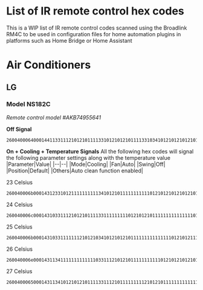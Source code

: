 # List of IR remote control hex codes

This is a WIP list of IR remote control codes scanned using the Broadlink RM4C to be used in configuration files for home automation plugins in platforms such as Home Bridge or Home Assistant

# Air Conditioners
## LG
### Model NS182C
*Remote control model #AKB74955641*

**Off Signal**

    2600400064000144113311121012101111331012101210111133103410121012101210121011111111111012101210121011113310121133101210121011113311000d05000000000000

**On + Cooling + Temperature Signals**
All the following hex codes will signal the following parameter settings along with the temperature value
|Parameter|Value|
|--|--|
|Mode|Cooling|
|Fan|Auto|
|Swing|Off|
|Position|Default|
|Others|Auto clean function enabled|

23 Celsius

    260040006b000143123310121111111111341012101111111111101210121012101210121111101210331111111111111012103410121033113311331111113310000d05000000000000
    
24 Celsius

    260040006c000143103311121012101111331111111110121012101111111111111110121012101111331012101210331111113311111133103311331134101210000d05000000000000

25 Celsius

    260040006b000143103311111112101210341012101210111111111111111012101211111111111111331012103311111012103410111133103410331133113311000d05000000000000

26 Celsius

    260040006e000143113411111111111110331112101210111111111110121012101210111111111111331011113311331112103311111133101210111111111110000d05000000000000

27 Celsius

    2600400065000143113410121012101111331112101111111112101210111111111111111012101211331034101111111111103410121033111210121011113311000d05000000000000
